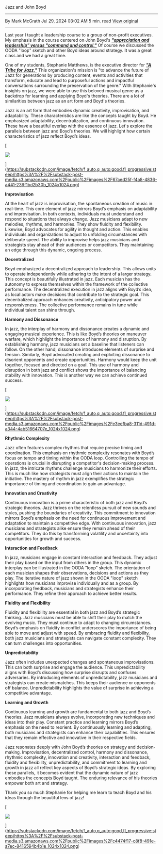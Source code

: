 

Jazz and John Boyd

---

By Mark McGrath
Jul 29, 2024 03:02 AM
5 min. read
[View original](https://open.substack.com/pub/thewhirlofreorientation/p/rhythms-of-leadership?r=7br8e&utm_campaign=post&utm_medium=web)

---

Last year I taught a leadership course to a group of non-profit executives. My emphasis in the course centered on John Boyd's _**["appreciation and leadership" versus "command and control."](https://slightlyeastofnew.com/wp-content/uploads/2010/03/organic_design5.pdf)**_ Of course we discussed the OODA "loop" sketch and other Boyd ideas around strategy. It was a great class and we had a great time.

One of my students, Stephanie Matthews, is the executive director for _**["A Tribe for Jazz."](https://www.atribeforjazz.org/)**_ This organization's mission is "to advance the future of Jazz for generations by producing content, events and activities that transform, educate and lead to purposeful actions and impactful conversations surrounding the preservation of the genre." With Stephanie's insights on jazz, we were able to use this beloved musical genre as a backdrop for learning and applying Boyd's theories. There are a lot of similarities between jazz as an art form and Boyd's theories.

Jazz is an art form that embodies dynamic creativity, improvisation, and adaptability. These characteristics are like the concepts taught by Boyd. He emphasized adaptability, decentralization, and continuous innovation. These have a beautiful overlap with the essence of jazz. Let's explore the parallels between jazz and Boyd’s theories. We will highlight how certain characteristics of jazz reflect Boyd’s ideas.

[

![](https://substackcdn.com/image/fetch/w_1456,c_limit,f_auto,q_auto:good,fl_progressive:steep/https%3A%2F%2Fsubstack-post-media.s3.amazonaws.com%2Fpublic%2Fimages%2F67aed25f-f4a8-4836-a441-236f1bd2b30b_1024x1024.png)

](https://substackcdn.com/image/fetch/f_auto,q_auto:good,fl_progressive:steep/https%3A%2F%2Fsubstack-post-media.s3.amazonaws.com%2Fpublic%2Fimages%2F67aed25f-f4a8-4836-a441-236f1bd2b30b_1024x1024.png)

**Improvisation**

At the heart of jazz is improvisation, the spontaneous creation of music in real-time. This core element of jazz mirrors Boyd’s emphasis on adaptability and improvisation. In both contexts, individuals must understand and respond to situations that always change. Jazz musicians adapt to new melodies, rhythms, and harmonies. They show fluidity and flexibility. Likewise, Boyd advocates for agility in thought and action. This enables individuals and organizations to adjust to unfolding circumstances with deliberate speed. The ability to improvise helps jazz musicians and strategists stay ahead of their audiences or competitors. They maintaining an edge through this dynamic, ongoing process.

**Decentralized**

Boyd emphasized a decentralized approach to leadership. This allows units to operate independently while adhering to the intent of a larger strategy. This concept is beautifully illustrated in jazz. Each musician has the autonomy to express themselves within the framework of the collective performance. The decentralized execution in jazz aligns with Boyd’s idea, as local actors make decisions that contribute to the strategic goal. This decentralized approach enhances creativity, anticipatory power and responsiveness. The collective performance remains in tune while individual talent can shine through.

**Harmony and Dissonance**

In jazz, the interplay of harmony and dissonance creates a dynamic and engaging musical experience. This is like Boyd’s theories on maneuver warfare, which highlight the importance of harmony and disruption. By establishing harmony, jazz musicians set a baseline that listeners can follow. On the other hand, dissonance introduces elements of surprise and tension. Similarly, Boyd advocated creating and exploiting dissonance to disorient opponents and create opportunities. Harmony would keep the unit together, focused and directed on a goal. This use of harmony and disruption in both jazz and conflict shows the importance of balancing stability with innovation. This is another way we can achieve continued success.

[

![](https://substackcdn.com/image/fetch/w_1456,c_limit,f_auto,q_auto:good,fl_progressive:steep/https%3A%2F%2Fsubstack-post-media.s3.amazonaws.com%2Fpublic%2Fimages%2Fe3eefba8-311d-491d-a344-4ab51664707e_1024x1024.png)

](https://substackcdn.com/image/fetch/f_auto,q_auto:good,fl_progressive:steep/https%3A%2F%2Fsubstack-post-media.s3.amazonaws.com%2Fpublic%2Fimages%2Fe3eefba8-311d-491d-a344-4ab51664707e_1024x1024.png)

**Rhythmic Complexity**

Jazz often features complex rhythms that require precise timing and coordination. This emphasis on rhythmic complexity resonates with Boyd’s focus on tempo and timing within the OODA loop. Controlling the tempo of operations is crucial in disrupting a competitor's decision-making process. In jazz, the intricate rhythms challenge musicians to harmonize their efforts. This is much like how strategists must align their actions to maintain the initiative. The mastery of rhythm in jazz exemplifies the strategic importance of timing and coordination to gain an advantage.

**Innovation and Creativity**

Continuous innovation is a prime characteristic of both jazz and Boyd’s strategic theories. Jazz thrives on the relentless pursuit of new sounds and styles, pushing the boundaries of creativity. This commitment to innovation mirrors Boyd’s emphasis on the need for continuous improvement and adaptation to maintain a competitive edge. With continuous innovation, jazz musicians and strategists alike ensure they remain ahead of their competitors. They do this by transforming volatility and uncertainty into opportunities for growth and success.

**Interaction and Feedback**

In jazz, musicians engage in constant interaction and feedback. They adjust their play based on the input from others in the group. This dynamic interplay can be illustrated in the OODA "loop" sketch. The orientation of each musician shapes their observations, decisions and actions as they play. The iterative nature of jazz shown in the OODA "loop" sketch highlights how musicians improvise individually and as a group. By incorporating feedback, musicians and strategists enhance their performance. They refine their approach to achieve better results.

**Fluidity and Flexibility**

Fluidity and flexibility are essential in both jazz and Boyd’s strategic thinking. Jazz musicians must be able to shift their play to match the evolving music. They must continue to adapt to changing circumstances. Boyd’s emphasis on fluidity in conflict underscores the importance of being able to move and adjust with speed. By embracing fluidity and flexibility, both jazz musicians and strategists can navigate constant complexity. They can turn challenges into opportunities.

**Unpredictability**

Jazz often includes unexpected changes and spontaneous improvisations. This can both surprise and engage the audience. This unpredictability aligns with Boyd’s discussing how surprise disrupts and confuses adversaries. By introducing elements of unpredictability, jazz musicians and strategists can create mismatches. This keeps their audience or opponents off balance. Unpredictability highlights the value of surprise in achieving a competitive advantage.

**Learning and Growth**

Continuous learning and growth are fundamental to both jazz and Boyd’s theories. Jazz musicians always evolve, incorporating new techniques and ideas into their play. Constant practice and learning mirrors Boyd’s emphasis on the need to reorient. By continuously learning and adapting, both musicians and strategists can enhance their capabilities. This ensures that they remain effective and innovative in their respective fields.

Jazz resonates deeply with John Boyd’s theories on strategy and decision-making. Improvisation, decentralized control, harmony and dissonance, rhythmic complexity, innovation and creativity, interaction and feedback, fluidity and flexibility, unpredictability, and commitment to learning and growth in jazz all reflect key aspects of Boyd’s strategic ideas. By exploring these parallels, it becomes evident that the dynamic nature of jazz embodies the concepts Boyd taught. The enduring relevance of his theories empower both art and strategy.

Thank you so much Stephanie for helping me learn to teach Boyd and his ideas through the beautiful lens of jazz!

[

![](https://substackcdn.com/image/fetch/w_1456,c_limit,f_auto,q_auto:good,fl_progressive:steep/https%3A%2F%2Fsubstack-post-media.s3.amazonaws.com%2Fpublic%2Fimages%2Fc4474f17-c8f8-491e-a7ec-8416594b4b1e_1024x1024.png)

](https://substackcdn.com/image/fetch/f_auto,q_auto:good,fl_progressive:steep/https%3A%2F%2Fsubstack-post-media.s3.amazonaws.com%2Fpublic%2Fimages%2Fc4474f17-c8f8-491e-a7ec-8416594b4b1e_1024x1024.png)